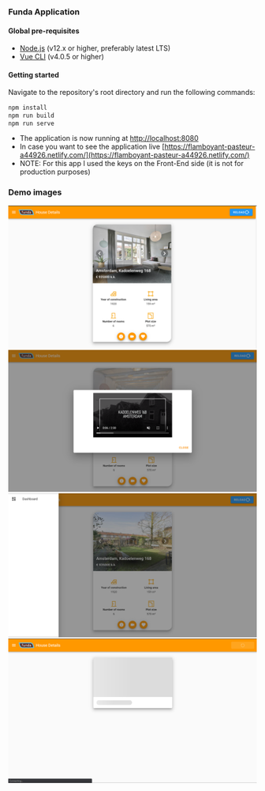 ### Funda Application

#### Global pre-requisites
- [Node.js](https://nodejs.org/en/) (v12.x or higher, preferably latest LTS)
- [Vue CLI](https://www.npmjs.com/package/@vue/cli) (v4.0.5 or higher)

#### Getting started
Navigate to the repository's root directory and run the following commands:
```
npm install
npm run build
npm run serve
```

- The application is now running at [http://localhost:8080](http://localhost:8080)
- In case you want to see the application live [https://flamboyant-pasteur-a44926.netlify.com/](https://flamboyant-pasteur-a44926.netlify.com/)
- NOTE: For this app I used the keys on the Front-End side (it is not for production purposes)

### Demo images
![Stock list](image-home.png)
![Stock Video](image-video.png)
![Stock menu](image-menu.png)
![Stock reload](image-reload.png)
